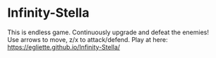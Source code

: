 # Infinity-Stella  
This is endless game. Continuously upgrade and defeat the enemies!  
Use arrows to move, z/x to attack/defend. 
Play at here: https://egliette.github.io/Infinity-Stella/
